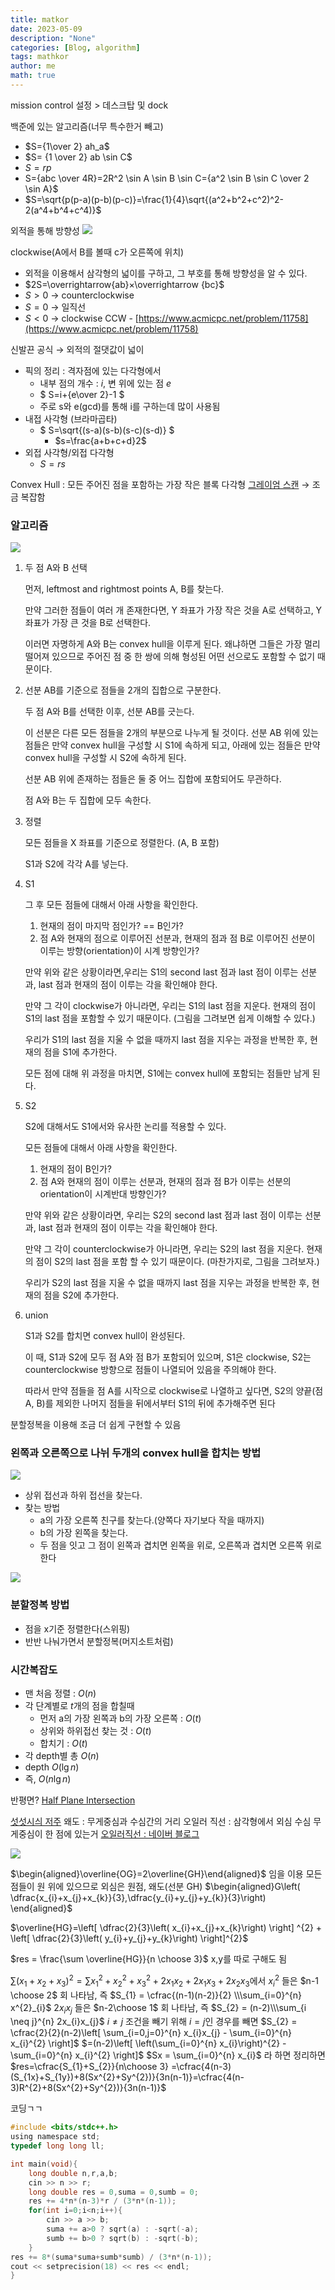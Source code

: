 ```yaml
---
title: matkor
date: 2023-05-09
description: "None"
categories: [Blog, algorithm]
tags: mathkor
author: me
math: true
---
```


mission control 설정 > 데스크탑 및 dock

백준에 있는 알고리즘(너무 특수한거 빼고)

-   $S={1\over 2} ah_a$
-   $S= {1 \over 2} ab \sin C$
-   $S=rp$
-   S={abc \over 4R}=2R^2 \sin A \sin B \sin C={a^2 \sin B \sin C \over 2 \sin A}$
-   $S=\sqrt{p(p-a)(p-b)(p-c)}=\frac{1}{4}\sqrt{(a^2+b^2+c^2)^2-2(a^4+b^4+c^4)}$

외적을 통해 방향성 
![](https://i.imgur.com/b71dMtx.png)


clockwise(A에서 B를 볼때 c가 오른쪽에 위치)

-   외적을 이용해서 삼각형의 넓이를 구하고, 그 부호를 통해 방향성을 알 수 있다.
-   $2S=\overrightarrow{ab}×\overrightarrow {bc}$
-   $S>0$ → counterclockwise
-   $S=0$ → 일직선
-   $S<0$ → clockwise CCW - [https://www.acmicpc.net/problem/11758](https://www.acmicpc.net/problem/11758)

신발끈 공식 → 외적의 절댓값이 넓이

-   픽의 정리 : 격자점에 있는 다각형에서
    -   내부 점의 개수 : $i$, 변 위에 있는 점 $e$
    -   $ S=i+{e\over 2}-1 $
    -   주로 s와 e(gcd)를 통해 i를 구하는데 많이 사용됨
-   내접 사각형 (브라마곱타)
    -   $ S=\sqrt{(s-a)(s-b)(s-c)(s-d)} $
        -   $s=\frac{a+b+c+d}2$
-   외접 사각형/외접 다각형
    -   $S=rs$

Convex Hull : 모든 주어진 점을 포함하는 가장 작은 블록 다각형 [그레이엄 스캔](https://ko.wikipedia.org/wiki/%EA%B7%B8%EB%A0%88%EC%9D%B4%EC%97%84_%EC%8A%A4%EC%BA%94) → 조금 복잡함

### 알고리즘 
![](https://i.imgur.com/ONOvWmd.gif)


1.  두 점 A와 B 선택
    
    먼저, leftmost and rightmost points A, B를 찾는다.
    
    만약 그러한 점들이 여러 개 존재한다면, Y 좌표가 가장 작은 것을 A로 선택하고, Y 좌표가 가장 큰 것을 B로 선택한다.
    
    이러면 자명하게 A와 B는 convex hull을 이루게 된다. 왜냐하면 그들은 가장 멀리 떨어져 있으므로 주어진 점 중 한 쌍에 의해 형성된 어떤 선으로도 포함할 수 없기 때문이다.
    
2.  선분 AB를 기준으로 점들을 2개의 집합으로 구분한다.
    
    두 점 A와 B를 선택한 이후, 선분 AB를 긋는다.
    
    이 선분은 다른 모든 점들을 2개의 부분으로 나누게 될 것이다. 선분 AB 위에 있는 점들은 만약 convex hull을 구성할 시 S1에 속하게 되고, 아래에 있는 점들은 만약 convex hull을 구성할 시 S2에 속하게 된다.
    
    선분 AB 위에 존재하는 점들은 둘 중 어느 집합에 포함되어도 무관하다.
    
    점 A와 B는 두 집합에 모두 속한다.
    
3.  정렬
    
    모든 점들을 X 좌표를 기준으로 정렬한다. (A, B 포함)
    
    S1과 S2에 각각 A를 넣는다.
    
4.  S1
    
    그 후 모든 점들에 대해서 아래 사항을 확인한다.
    
    1.  현재의 점이 마지막 점인가? == B인가?
    2.  점 A와 현재의 점으로 이루어진 선분과, 현재의 점과 점 B로 이루어진 선분이 이루는 방향(orientation)이 시계 방향인가?
    
    만약 위와 같은 상황이라면,우리는 S1의 second last 점과 last 점이 이루는 선분과, last 점과 현재의 점이 이루는 각을 확인해야 한다.
    
    만약 그 각이 clockwise가 아니라면, 우리는 S1의 last 점을 지운다. 현재의 점이 S1의 last 점을 포함할 수 있기 때문이다. (그림을 그려보면 쉽게 이해할 수 있다.)
    
    우리가 S1의 last 점을 지울 수 없을 때까지 last 점을 지우는 과정을 반복한 후, 현재의 점을 S1에 추가한다.
    
    모든 점에 대해 위 과정을 마치면, S1에는 convex hull에 포함되는 점들만 남게 된다.
    
5.  S2
    
    S2에 대해서도 S1에서와 유사한 논리를 적용할 수 있다.
    
    모든 점들에 대해서 아래 사항을 확인한다.
    
    1.  현재의 점이 B인가?
    2.  점 A와 현재의 점이 이루는 선분과, 현재의 점과 점 B가 이루는 선분의 orientation이 시계반대 방향인가?
    
    만약 위와 같은 상황이라면, 우리는 S2의 second last 점과 last 점이 이루는 선분과, last 점과 현재의 점이 이루는 각을 확인해야 한다.
    
    만약 그 각이 counterclockwise가 아니라면, 우리는 S2의 last 점을 지운다. 현재의 점이 S2의 last 점을 포함 할 수 있기 때문이다. (마찬가지로, 그림을 그려보자.)
    
    우리가 S2의 last 점을 지울 수 없을 때까지 last 점을 지우는 과정을 반복한 후, 현재의 점을 S2에 추가한다.
    
6.  union
    
    S1과 S2를 합치면 convex hull이 완성된다.
    
    이 때, S1과 S2에 모두 점 A와 점 B가 포함되어 있으며, S1은 clockwise, S2는 counterclockwise 방향으로 점들이 나열되어 있음을 주의해야 한다.
    
    따라서 만약 점들을 점 A를 시작으로 clockwise로 나열하고 싶다면, S2의 양끝(점 A, B)를 제외한 나머지 점들을 뒤에서부터 S1의 뒤에 추가해주면 된다
    

분할정복을 이용해 조금 더 쉽게 구현할 수 있음

### 왼쪽과 오른쪽으로 나뉘 두개의 convex hull을 합치는 방법 
![](https://i.imgur.com/5v4CU4p.png)

-   상위 접선과 하위 접선을 찾는다.
-   찾는 방법
    -   a의 가장 오른쪽 친구를 찾는다.(양쪽다 자기보다 작을 때까지)
    -   b의 가장 왼쪽을 찾는다.
    -   두 점을 잇고 그 점이 왼쪽과 겹치면 왼쪽을 위로, 오른쪽과 겹치면 오른쪽 위로 한다

![](https://i.imgur.com/Khbeg1J.png)

### 분할정복 방법

-   점을 x기준 정렬한다(스위핑)
-   반반 나눠가면서 분할정복(머지소트처럼)

### 시간복잡도 

-   맨 처음 정렬 : $O(n)$
-   각 단계별로 $t$개의 점을 합칠때
    -   먼저 a의 가장 왼쪽과 b의 가장 오른쪽 : $O(t)$
    -   상위와 하위접선 찾는 것 : $O(t)$
    -   합치기 : $O(t)$
-   각 depth별 총 $O(n)$
-   depth $O(\lg n)$
-   즉, $O(n\lg n)$

반평면?
[Half Plane Intersection](https://junh0.tistory.com/7)

[섯섯시싀 저주](https://www.acmicpc.net/problem/27300) 왜도 : 무게중심과 수심간의 거리 오일러 직선 : 삼각형에서 외심 수심 무게중심이 한 점에 있는거 [오일러직선 : 네이버 블로그](https://m.blog.naver.com/PostView.naver?isHttpsRedirect=true&blogId=alscjf0316&logNo=220205457065)

![](https://i.imgur.com/8w20n0Y.png)


$\begin{aligned}\overline{OG}=2\overline{GH}\end{aligned}$ 임을 이용 
모든 점들이 원 위에 있으므로 외심은 원점, 왜도(선분 GH)
$\begin{aligned}G\left( \dfrac{x_{i}+x_{j}+x_{k}}{3},\dfrac{y_{i}+y_{j}+y_{k}}{3}\right) \end{aligned}$

$\overline{HG}=\left[ \dfrac{2}{3}\left( x_{i}+x_{j}+x_{k}\right) \right] ^{2} + \left[ \dfrac{2}{3}\left( y_{i}+y_{j}+y_{k}\right) \right]^{2}$

$res = \frac{\sum \overline{HG}}{n \choose 3}$ 
x,y를 따로 구해도 됨

$\sum(x_1 + x_2 + x_3)^2 =\sum x_1^2 + x_2^2 + x_3^2 + 2x_1x_2 + 2x_1x_3 + 2x_2x_3$에서
$x^{2}_{i}$  들은 $n-1 \choose 2$ 회 나타남, 즉 $S_{1} = \cfrac{(n-1)(n-2)}{2} \\\sum_{i=0}^{n} x^{2}_{i}$
$2x_{i}x_{j}$ 들은 $n-2\choose 1$ 회 나타남, 즉 $S_{2} = (n-2)\\\sum_{i \neq j}^{n} 2x_{i}x_{j}$
$i \neq j$ 조건을 빼기 위해 $i=j$인 경우를 빼면 
$S_{2} = \cfrac{2}{2}(n-2)\left[ \sum_{i=0,j=0}^{n} x_{i}x_{j} - \sum_{i=0}^{n} x_{i}^{2} \right]$
$=(n-2)\left[ \left(\sum_{i=0}^{n} x_{i}\right)^{2} - \sum_{i=0}^{n} x_{i}^{2} \right]$
$Sx = \sum_{i=0}^{n} x_{i}$ 라 하면
정리하면 $res=\cfrac{S_{1}+S_{2}}{n\choose 3} =\cfrac{4(n-3)(S_{1x}+S_{1y})+8(Sx^{2}+Sy^{2})}{3n(n-1)}=\cfrac{4(n-3)R^{2}+8(Sx^{2}+Sy^{2})}{3n(n-1)}$

코딩ㄱㄱ
```c
#include <bits/stdc++.h>
using namespace std;
typedef long long ll;

int main(void){
	long double n,r,a,b;
	cin >> n >> r;
	long double res = 0,suma = 0,sumb = 0;
	res += 4*n*(n-3)*r / (3*n*(n-1));
	for(int i=0;i<n;i++){
		cin >> a >> b;
		suma += a>0 ? sqrt(a) : -sqrt(-a);
		sumb += b>0 ? sqrt(b) : -sqrt(-b);
	}
res += 8*(suma*suma+sumb*sumb) / (3*n*(n-1));
cout << setprecision(18) << res << endl;
}
```